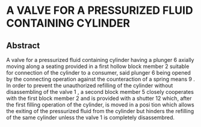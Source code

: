 # A VALVE FOR A PRESSURIZED FLUID CONTAINING CYLINDER

## Abstract
A valve for a pressurized fluid containing cylinder having a plunger 6 axially moving along a seating provided in a first hollow block member 2 suitable for connection of the cylinder to a consumer, said plunger 6 being opened by the connecting operation against the counteraction of a spring means 9 . In order to prevent the unauthorized refilling of the cylinder without disassembling of the valve 1 , a second block member 5 closely cooperates with the first block member 2 and is provided with a shutter 12 which, after the first filling operation of the cylinder, is moved in a posi tion which allows the exiting of the pressurized fluid from the cylinder but hinders the refilling of the same cylinder unless the valve 1 is completely disassembred.